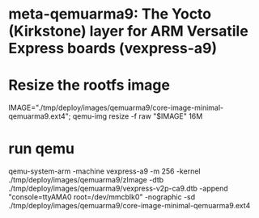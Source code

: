 # meta-qemuarma9: The Yocto (Kirkstone) layer for ARM Versatile Express boards (vexpress-a9)
# Resize the rootfs image
IMAGE="./tmp/deploy/images/qemuarma9/core-image-minimal-qemuarma9.ext4"; qemu-img resize -f raw "$IMAGE" 16M

# run qemu
qemu-system-arm -machine vexpress-a9 -m 256 -kernel ./tmp/deploy/images/qemuarma9/zImage -dtb ./tmp/deploy/images/qemuarma9/vexpress-v2p-ca9.dtb -append "console=ttyAMA0 root=/dev/mmcblk0" -nographic -sd ./tmp/deploy/images/qemuarma9/core-image-minimal-qemuarma9.ext4

